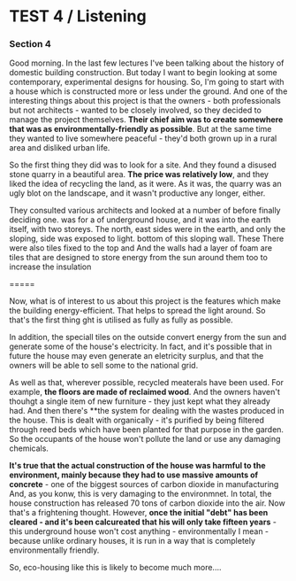 TEST 4 / Listening  
=======

### Section 4    
  
Good morning. In the last few lectures I've been talking about the history of domestic building construction. But today I want to begin looking at some contemporary, experimental designs for housing. So, I'm going to start with a house which is constructed more or less under the ground. And one of the interesting things about this project is that the owners -  both professionals but not architects - wanted to be closely involved, so they decided to manage the project themselves. **Their chief aim was to create somewhere that was as environmentally-friendly as possible**. But at the same time they wanted to live somewhere peaceful - they'd both grown up in a rural area and disliked urban life.  
  
So the first thing they did was to look for a site. And they found a disused stone quarry in a beautiful area. **The price was relatively low**, and they liked the idea of recycling the land, as it were. As it was, the quarry was an ugly blot on the landscape, and it wasn't productive any longer, either.  
    
They consulted various architects and looked at a number of before finally deciding one. was for a of underground house, and it was into the earth itself, with two storeys. The north, east sides were in the earth, and only the sloping, side was exposed to light. bottom of this sloping wall. These There were also tiles fixed to the top and And the walls had a layer of foam are tiles that are designed to store energy from the sun around them too to increase the insulation  
  
=====  
  
Now, what is of interest to us about this project is the features which make the building energy-efficient. That helps to spread the light around. So that's the first thing ght is utilised as fully as fully as possible.  
  
In addition, the speciall tiles on the outside convert energy from the sun and generate some of the house's electricity. In fact, and it's possible that in future the house may even generate an eletricity surplus, and that the owners will be able to sell some to the national grid.  
   
As well as that, wherever possible, recycled meaterals have been used. For example, **the floors are made of reclaimed wood**. And the owners haven't thouhgt a single item of new furniture - they just kept what they already had. And then there's **the system for dealing with the wastes produced in the house. This is dealt with organically - it's purified by being filtered through reed beds which have been planted for that purpose in the garden. So the occupants of the house won't pollute the land or use any damaging chemicals.  
  
**It's true that the actual construction of the house was harmful to the environment, mainly because they had to use massive amounts of concrete** - one of the biggest sources of carbon dioxide in manufacturing And, as you konw, this is very damaging to the environmnet. In total, the house construction has released 70 tons of carbon dioxide into the air. Now that's a frightening thought. However, **once the initial "debt" has been cleared - and it's been calcureated that his will only take fifteen years** - this underground house won't cost anything - environmentally I mean - because unlike ordinary houses, it is run in a way that is completely environmentally friendly.  
  
So, eco-housing like this is likely to become much more....  
  
